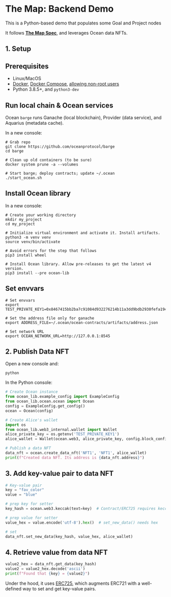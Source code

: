 # The Map: Backend Demo

This is a Python-based demo that populates some Goal and Project nodes

It follows **[The Map Spec](https://docs.google.com/document/d/1yS5EBGSbyfGnAQXkVqc-jKegME8xDbsephDIKAGOl0g/edit#heading=h.rjp9y39k12t7)**, and leverages Ocean data NFTs.

## 1. Setup
## Prerequisites

-   Linux/MacOS
-   [Docker](https://docs.docker.com/engine/install/), [Docker Compose](https://docs.docker.com/compose/install/), [allowing non-root users](https://www.thegeekdiary.com/run-docker-as-a-non-root-user/)
-   Python 3.8.5+, and `python3-dev`

## Run local chain & Ocean services

Ocean `barge` runs Ganache (local blockchain), Provider (data service), and Aquarius (metadata cache).

In a new console:

```console
# Grab repo
git clone https://github.com/oceanprotocol/barge
cd barge

# Clean up old containers (to be sure)
docker system prune -a --volumes

# Start barge; deploy contracts; update ~/.ocean
./start_ocean.sh
```

## Install Ocean library

In a new console:

```console
# Create your working directory
mkdir my_project
cd my_project

# Initialize virtual environment and activate it. Install artifacts.
python3 -m venv venv
source venv/bin/activate

# Avoid errors for the step that follows
pip3 install wheel

# Install Ocean library. Allow pre-releases to get the latest v4 version.
pip3 install --pre ocean-lib
```

## Set envvars
```console
# Set envvars
export TEST_PRIVATE_KEY1=0x8467415bb2ba7c91084d932276214b11a3dd9bdb2930fefa194b666dd8020b99

# Set the address file only for ganache
export ADDRESS_FILE=~/.ocean/ocean-contracts/artifacts/address.json

# Set network URL
export OCEAN_NETWORK_URL=http://127.0.0.1:8545
```

## 2. Publish Data NFT

Open a new console and:
```console
python
```

In the Python console:

```python
# Create Ocean instance
from ocean_lib.example_config import ExampleConfig
from ocean_lib.ocean.ocean import Ocean
config = ExampleConfig.get_config()
ocean = Ocean(config)

# Create Alice's wallet
import os
from ocean_lib.web3_internal.wallet import Wallet
alice_private_key = os.getenv('TEST_PRIVATE_KEY1')
alice_wallet = Wallet(ocean.web3, alice_private_key, config.block_confirmations, config.transaction_timeout)

# Publish a data NFT
data_nft = ocean.create_data_nft('NFT1', 'NFT1', alice_wallet)
print(f"Created data NFT. Its address is {data_nft.address}")
```

## 3. Add key-value pair to data NFT

```python
# Key-value pair
key = "fav_color"
value = "blue"

# prep key for setter
key_hash = ocean.web3.keccak(text=key)  # Contract/ERC725 requires keccak256 hash

# prep value for setter
value_hex = value.encode('utf-8').hex()  # set_new_data() needs hex

# set
data_nft.set_new_data(key_hash, value_hex, alice_wallet)
```

## 4. Retrieve value from data NFT

```python
value2_hex = data_nft.get_data(key_hash)
value2 = value2_hex.decode('ascii')
print(f"Found that {key} = {value2}")
```

Under the hood, it uses [ERC725](https://erc725alliance.org/), which augments ERC721 with a well-defined way to set and get key-value pairs.
